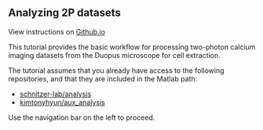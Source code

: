 ## Analyzing 2P datasets

View instructions on [Github.io](https://kimtonyhyun.github.io/aux_analysis/)

This tutorial provides the basic workflow for processing two-photon calcium imaging datasets from the Duopus microscope for cell extraction.

The tutorial assumes that you already have access to the following repositories, and that they are included in the Matlab path:

- [schnitzer-lab/analysis](https://github.com/schnitzer-lab/analysis)
- [kimtonyhyun/aux_analysis](https://github.com/kimtonyhyun/aux_analysis)

Use the navigation bar on the left to proceed.
